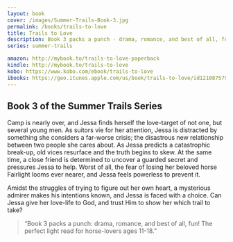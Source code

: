 ```yaml
---
layout: book
cover: /images/Summer-Trails-Book-3.jpg 
permalink: /books/trails-to-love
title: Trails to Love
description: Book 3 packs a punch - drama, romance, and best of all, fun! The perfect light read for horse-lovers ages 11-18.
series: summer-trails

amazon: http://mybook.to/trails-to-love-paperback
kindle: http://mybook.to/trails-to-love
kobo: https://www.kobo.com/ebook/trails-to-love
ibooks: https://geo.itunes.apple.com/us/book/trails-to-love/id1210875798?mt=11&at=1001luwG
---
```


## Book 3 of the Summer Trails Series

Camp is nearly over, and Jessa finds herself the love-target of not one,
but several young men. As suitors vie for her attention, Jessa is
distracted by something she considers a far-worse crisis; the disastrous
new relationship between two people she cares about. As Jessa predicts a
catastrophic break-up, old vices resurface and the truth begins to skew.
At the same time, a close friend is determined to uncover a guarded
secret and pressures Jessa to help. Worst of all, the fear of losing her
beloved horse Fairlight looms ever nearer, and Jessa feels powerless to
prevent it.
   
Amidst the struggles of trying to figure out her own heart, a mysterious
admirer makes his intentions known, and Jessa is faced with a choice.
Can Jessa give her love-life to God, and trust Him to show her which
trail to take?

> “Book 3 packs a punch: drama, romance, and best of all, fun! The
> perfect light read for horse-lovers ages 11-18.”
